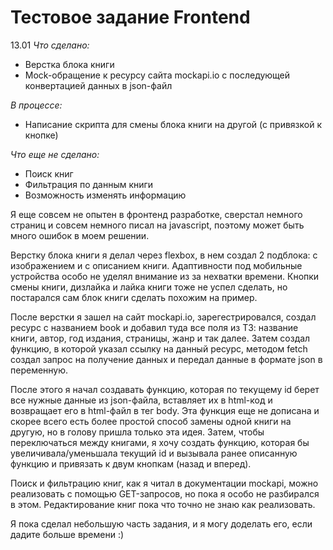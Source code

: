 # Тестовое задание Frontend
13.01
*Что сделано:*
- Верстка блока книги
- Mock-обращение к ресурсу сайта mockapi.io с последующей конвертацией данных в json-файл

*В процессе:*
- Написание скрипта для смены блока книги на другой (с привязкой к кнопке)

*Что еще не сделано:*
- Поиск книг
- Фильтрация по данным книги
- Возможность изменять информацию

Я еще совсем не опытен в фронтенд разработке, сверстал немного страниц и совсем немного писал на javascript, поэтому может быть много ошибок в моем решении.

Верстку блока книги я делал через flexbox, в нем создал 2 подблока: с изображением и с описанием книги. Адаптивности под мобильные устройства особо не уделял внимание из за нехватки времени.
Кнопки смены книги, дизлайка и лайка книги тоже не успел сделать, но постарался сам блок книги сделать похожим на пример.

После верстки я зашел на сайт mockapi.io, зарегестрировался, создал ресурс с названием book и добавил туда все поля из ТЗ: название книги, автор, год издания, страницы, жанр и так далее.
Затем создал функцию, в которой указал ссылку на данный ресурс, методом fetch создал запрос на получение данных и передал данные в формате json в переменную.

После этого я начал создавать функцию, которая по текущему id берет все нужные данные из json-файла, вставляет их в html-код и возвращает его в html-файл в тег body.
Эта функция еще не дописана и скорее всего есть более простой способ замены одной книги на другую, но в голову пришла только эта идея.
Затем, чтобы переключаться между книгами, я хочу создать функцию, которая бы увеличивала/уменьшала текущий id и вызывала ранее описанную функцию и привязать к двум кнопкам (назад и вперед).

Поиск и фильтрацию книг, как я читал в документации mockapi, можно реализовать с помощью GET-запросов, но пока я особо не разбирался в этом.
Редактирование книг пока что точно не знаю как реализовать.

Я пока сделал небольшую часть задания, и я могу доделать его, если дадите больше времени :)
